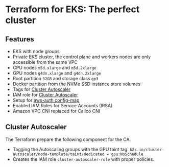 # Terraform for EKS: The perfect cluster

## Features
- EKS with node groups
- Private EKS cluster, the control plane and workers nodes are only accessible from the same VPC
- CPU nodes `m5d.xlarge` and `m5d.2xlarge`
- GPU nodes `g4dn.xlarge` and `g4dn.2xlarge`
- Root partition `32GB` and storage class `gp3`
- Docker partition from the NVMe SSD instance store volumes
- Tags for [Cluster Autoscaler](https://github.com/kubernetes/autoscaler/tree/master/cluster-autoscaler)
- IAM role for [Cluster Autoscaler](https://github.com/kubernetes/autoscaler/tree/master/cluster-autoscaler)
- Setup for [aws-auth config-map](https://varlogdiego.com/eks-your-current-user-or-role-does-not-have-access-to-kubernetes)
- Enabled IAM Roles for Service Accounts (IRSA)
- Amazon VPC CNI replaced for Calico CNI

## Cluster Autoscaler
The Terraform prepare the following component for the CA.
- Tagging the Autoscaling groups with the GPU taint tag. `k8s.io/cluster-autoscaler/node-template/taint/dedicated = gpu:NoSchedule`
- Creates the IAM role `cluster-autoscaler-role` with proper policies.
